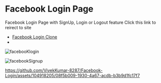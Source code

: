 # Facebook Login Page

Facebook Login Page with SignUp, Login or Logout feature
Click this link to reirect to site

- [Facebook Login Clone](https://facebool-login.netlify.app/)
-
![facebooKlogin](https://github.com/VivekKumar-8287/Facebook-Login/assets/104918205/e58d968a-bdf9-4ab3-82c6-399fd05f982b)

![facebookSignup](https://github.com/VivekKumar-8287/Facebook-Login/assets/104918205/ed344e79-76e5-4b38-a8dc-ebdda64e6042)

https://github.com/VivekKumar-8287/Facebook-Login/assets/104918205/08f5b009-1930-4a67-acdb-b3b9d1fc17f7

